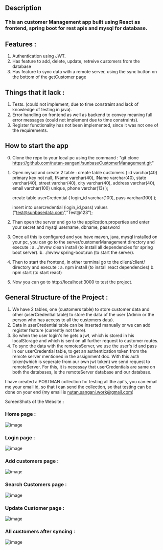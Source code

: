## Description
### This an customer Management app built using React as frontend, spring boot for rest apis and mysql for database.

## Features :
1. Authentication using JWT.
2. Has feature to add, delete, update, retreive customers from the database
3. Has feature to sync data with a remote server, using the sync button on the bottom of the getCustomer page

## Things that it lack :
1. Tests. (could not implement, due to time constraint and lack of knowledge of testing in java).
2. Error handling on frontend as well as backend to convey meaning full error messages (could not implement due to time constraints).
3. Register functionality has not been implemented, since it was not one of the requirements.


## How to start the app
0.  Clone the repo to your local pc using the command : "git clone https://github.com/nutan-sangani/sunbaseCustomerManagement.git"
1.  Open mysql and create 2 table : 
    create table customers (
    id varchar(40) primary key not null,
    fName varchar(40),
    lName varchar(40),
    state varchar(40),
    street varchar(40),
    city varchar(40),
    address varchar(40),
    email varchar(100) unique,
    phone varchar(13)
    );
    
    create table userCredential (
    	login_id varchar(100),
        pass varchar(100)
    );
    
    insert into usercredential (login_id,pass) values ("test@sunbasedata.com","Test@123");
    
3.  Than open the server and go to the application.properties and enter your secret and mysql username, dbname, password
4.  Once all this is configured and you have maven, java, mysql installed on your pc, you can go to the server/customerManagement directory and execute :
    a. ./mvnw clean install (to install all dependencies for spring boot server).
    b. ./mvnw spring-boot:run (to start the server).
5.  Then to start the frontend, in other terminal go to the client/client/ directory and execute :
    a. npm install (to install react dependencies)
    b. npm start (to start react)
6.  Now you can go to http://localhost:3000 to test the project.

## General Structure of the Project :
1. We have 2 tables, one (customers table) to store customer data and other (userCredential table) to store the data of the user (Admin or the person who has access to all the customers data).
2. Data in userCredential table can be inserted manually or we can add register feature (currently not there).
3. So when the user login's he gets a jwt, which is stored in his localStorage and which is sent on all further request to customer routes.
4. To sync the data with the remotesServer, we use the user's id and pass in our userCredential table, to get an authentication token from the remote server mentioned in the assignment doc. With this auth token(which is seperate from our own jwt token) we send request to remoteServer. For this, it is necessay that userCredentials are same on both the databases, ie the remoteServer database and our database.

I have created a POSTMAN collection for testing all the api's, you can email me your email id, so that i can send the collection, so that testing can be done on your end (my email is nutan.sangani.work@gmail.com)

ScreenShots of the Website :

### Home page :

![image](https://github.com/nutan-sangani/sunbaseCustomerManagement/assets/116813161/3664c716-195c-41a8-a003-cca72354c837)

### Login page :

![image](https://github.com/nutan-sangani/sunbaseCustomerManagement/assets/116813161/96418db9-452c-44ba-8084-1b543bb5e568)

### Add customers page :

![image](https://github.com/nutan-sangani/sunbaseCustomerManagement/assets/116813161/a0a42265-b4d8-4ab2-8b9b-66d461254ded)

### Search Customers page : 

![image](https://github.com/nutan-sangani/sunbaseCustomerManagement/assets/116813161/fc23537a-92db-479b-a8bd-bc150aff924a)

### Update Customer page :

![image](https://github.com/nutan-sangani/sunbaseCustomerManagement/assets/116813161/c18463f8-3706-468f-a7e4-3d4d739232d3)

### All customers after syncing :

![image](https://github.com/nutan-sangani/sunbaseCustomerManagement/assets/116813161/9b81bcdd-fb91-4d0c-8234-4dd97282855c)




